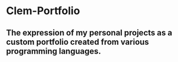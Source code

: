 # Clem-Portfolio
## The expression of my personal projects as a custom portfolio created from various programming languages.
